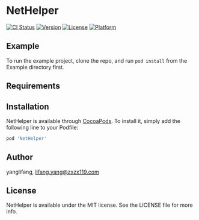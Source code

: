 # NetHelper

[![CI Status](https://img.shields.io/travis/yanglifang/NetHelper.svg?style=flat)](https://travis-ci.org/yanglifang/NetHelper)
[![Version](https://img.shields.io/cocoapods/v/NetHelper.svg?style=flat)](https://cocoapods.org/pods/NetHelper)
[![License](https://img.shields.io/cocoapods/l/NetHelper.svg?style=flat)](https://cocoapods.org/pods/NetHelper)
[![Platform](https://img.shields.io/cocoapods/p/NetHelper.svg?style=flat)](https://cocoapods.org/pods/NetHelper)

## Example

To run the example project, clone the repo, and run `pod install` from the Example directory first.

## Requirements

## Installation

NetHelper is available through [CocoaPods](https://cocoapods.org). To install
it, simply add the following line to your Podfile:

```ruby
pod 'NetHelper'
```

## Author

yanglifang, lifang.yang@zxzx119.com

## License

NetHelper is available under the MIT license. See the LICENSE file for more info.
